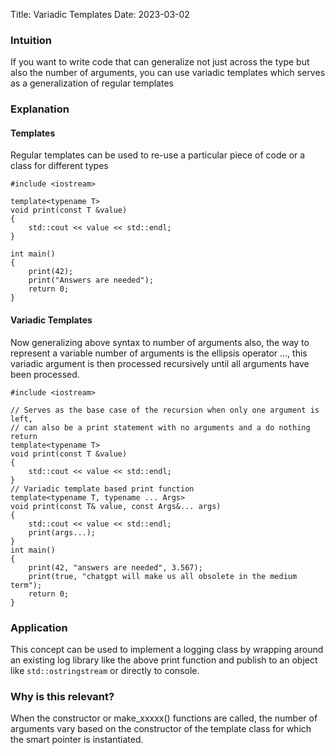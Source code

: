 Title: Variadic Templates
Date: 2023-03-02

### Intuition

If you want to write code that can generalize not just across the type but also the number of arguments, you can use variadic templates which serves as a generalization of regular templates

### Explanation

#### Templates

Regular templates can be used to re-use a particular piece of code or a class for different types

	#include <iostream>

	template<typename T>
	void print(const T &value)
	{
		std::cout << value << std::endl;
	}

	int main()
	{
		print(42);
		print("Answers are needed");
		return 0;
	}

#### Variadic Templates

Now generalizing above syntax to number of arguments also, the way to represent a variable number of arguments is the ellipsis operator ..., this variadic argument is then processed recursively until all arguments have been processed.

	#include <iostream>

	// Serves as the base case of the recursion when only one argument is left, 
	// can also be a print statement with no arguments and a do nothing return
	template<typename T>
	void print(const T &value)
	{
		std::cout << value << std::endl;
	}
	// Variadic template based print function
	template<typename T, typename ... Args>
	void print(const T& value, const Args&... args)
	{
		std::cout << value << std::endl;
		print(args...);
	}
	int main()
	{
		print(42, "answers are needed", 3.567);
		print(true, "chatgpt will make us all obsolete in the medium term");
		return 0;
	}

### Application

This concept can be used to implement a logging class by wrapping around an existing log library like the above print function and publish to an object like `std::ostringstream` or directly to console.


### Why is this relevant?

When the constructor or make_xxxxx() functions are called, the number of arguments vary based on the constructor
of the template class for which the smart pointer is instantiated.